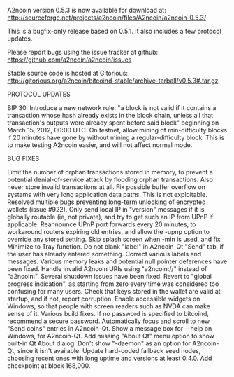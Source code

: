 A2ncoin version 0.5.3 is now available for download at:
http://sourceforge.net/projects/a2ncoin/files/A2ncoin/a2ncoin-0.5.3/

This is a bugfix-only release based on 0.5.1.
It also includes a few protocol updates.

Please report bugs using the issue tracker at github:
https://github.com/a2ncoin/a2ncoin/issues

Stable source code is hosted at Gitorious:
http://gitorious.org/a2ncoin/bitcoind-stable/archive-tarball/v0.5.3#.tar.gz

PROTOCOL UPDATES

BIP 30: Introduce a new network rule: "a block is not valid if it contains a transaction whose hash already exists in the block chain, unless all that transaction's outputs were already spent before said block" beginning on March 15, 2012, 00:00 UTC.
On testnet, allow mining of min-difficulty blocks if 20 minutes have gone by without mining a regular-difficulty block. This is to make testing A2ncoin easier, and will not affect normal mode.

BUG FIXES

Limit the number of orphan transactions stored in memory, to prevent a potential denial-of-service attack by flooding orphan transactions. Also never store invalid transactions at all.
Fix possible buffer overflow on systems with very long application data paths. This is not exploitable.
Resolved multiple bugs preventing long-term unlocking of encrypted wallets
(issue #922).
Only send local IP in "version" messages if it is globally routable (ie, not private), and try to get such an IP from UPnP if applicable.
Reannounce UPnP port forwards every 20 minutes, to workaround routers expiring old entries, and allow the -upnp option to override any stored setting.
Skip splash screen when -min is used, and fix Minimize to Tray function.
Do not blank "label" in A2ncoin-Qt "Send" tab, if the user has already entered something.
Correct various labels and messages.
Various memory leaks and potential null pointer deferences have been fixed.
Handle invalid A2ncoin URIs using "a2ncoin://" instead of "a2ncoin:".
Several shutdown issues have been fixed.
Revert to "global progress indication", as starting from zero every time was considered too confusing for many users.
Check that keys stored in the wallet are valid at startup, and if not, report corruption.
Enable accessible widgets on Windows, so that people with screen readers such as NVDA can make sense of it.
Various build fixes.
If no password is specified to bitcoind, recommend a secure password.
Automatically focus and scroll to new "Send coins" entries in A2ncoin-Qt.
Show a message box for --help on Windows, for A2ncoin-Qt.
Add missing "About Qt" menu option to show built-in Qt About dialog.
Don't show "-daemon" as an option for A2ncoin-Qt, since it isn't available.
Update hard-coded fallback seed nodes, choosing recent ones with long uptime and versions at least 0.4.0.
Add checkpoint at block 168,000.
